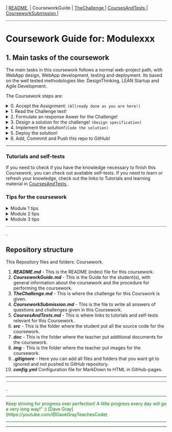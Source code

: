 | [README ](README.md) | CourseworkGuide | [TheChallenge ](TheChallenge.md) |  [CoursesAndTests ](CoursesAndTests.md) | [CourseworkSubmission ](CourseworkSubmission.md) |

<hr style="background: gray" /> 

# Coursework Guide for: Modulexxx

## 1. Main tasks of the coursework

The main tasks in this coursework follows a normal web-project path, with WebApp design, WebApp development, testing and deployment.
Its based on the well tested methodologies like: DesignThinking, LEAN Startup and Agile Development.

The Coursework steps are:
<details><summary>0. Accept the Assignment: <code>(Allready done as you are here!)</code></summary>
</details>
<details><summary>1. Read the Challenge text!</summary>
        *this is a short description of the challenge to be solved by this WebApp*
        The student(s) will read the challenge text and start working.  
        </details>
<details><summary>2. Formulate an response Aswer for the Challenge!</summary>
  *What's in it for the end-user/organization ...*  

  The student(s) will write down i.e. a business value proposition (in the CourseworkSubmission.md file)
</details>
<details><summary>3. Design a solution for the challenge! <code>(Design specification)</code></summary>
*How should the end-user/organization use the WebApp*  
The student(s) will make a UX-design and then a UI-design for the Solution of the Challenge.
Put the design specifikation in to the CourseworkSubmission.md file
</details>
<details><summary>4. Implement the solution!<code>(Code the solution)</code></summary>

    *Implement a solution based on the  design spec from previous step.*
    The student(s) will develop the WebApp using the src folder to write the source code ( HTML, CSS, JavaScript).
    Put your code HTML, CSS JavaScript into a file in the "src" folder
    Tips:
    *you can use the following resources to help you with this*
</details>
<details><summary>5. Deploy the solution!</summary>

    .....
</details>
<details><summary>6. Add, Commmit and Push this repo to GitHub!</summary>
    *Push the repo to GitHub*
    When you are finished with the coursework, you can push the branch to GitHub to complete the assignment. (Pullrequest??)    
</details>

---
### Tutorials and self-tests

If you need to check if you have the knowledge necessary to finish this Coursework, you can check out available self-tests.
If you need to learn or refresh your knowledge, check out the links to Tutorials and learning material in [CoursesAndTests ](CoursesAndTests.md).

### Tips for the coursework

<details><summary>Module 1 tips</summary>

- ...
- ...

</details>

<details><summary>Module 2 tips</summary>

- ...
- ...

</details>

<details><summary>Module 3 tips</summary>

- ...
- ...

</details>


<hr style="background: gray" /> 

.

## Repository structure

This Repository files and folders:
 Coursework.

1. ***README.md*** - This is the README (index) file for this coursework.
1. ***CourseworkGuide.md*** - This is the Guide for the student(s), with general information about the coursework and the procedure for performing the coursework. 
1. ***TheChallenge.md*** - This is where the challenge for this Courswork is given.
1. ***CourseworkSubmission.md*** - This is the file to write all answers of questions and challenges given in this Coursework.
1. ***CoursesAndTests.md*** - This is where links to tutorials and self-tests relevant for this Coursework. 
1. ***src*** - This is the folder where the student put all the source code for the coursework.
1. ***doc*** - This is the folder where the teacher put additional documents for the coursework.
1. ***img*** - This is the folder where the teacher put images for the coursework.
1. ***.gitignore*** - Here you can add all files and folders that you want git to ignored and not pushed to GitHub repository.
1. ***config.yml*** Configuration file for MarkDown to HTML in GitHub-pages.

---
<hr style="background: gray" /> 

.

<hr style="background: green" /> 
<span style="color: green">
Keep striving for progress over perfection! A little progress every day will go a very long way!" :) 
[Dave Gray](https://youtube.com/@DaveGrayTeachesCode)
</span>
<hr style="background: green" /> 

---
